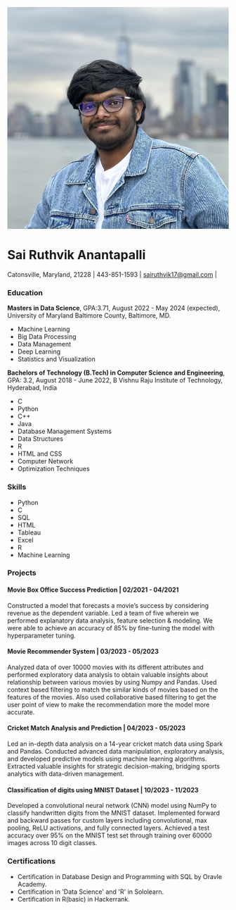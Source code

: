 ![Headshot](https://github.com/SaiRuthvik17/UMBC-DATA606-Capstone/blob/main/Docs/headshot.jpeg)

# Sai Ruthvik Anantapalli
Catonsville, Maryland, 21228 | 443-851-1593 | sairuthvik17@gmail.com | 

### Education

**Masters in Data Science**, GPA:3.71, 
August 2022 - May 2024 (expected),
University of Maryland Baltimore County, Baltimore, MD.
- Machine Learning
- Big Data Processing
- Data Management
- Deep Learning
- Statistics and Visualization


**Bachelors of Technology (B.Tech) in Computer Science and Engineering**, GPA: 3.2, August 2018 - June 2022, B Vishnu Raju Institute of Technology, Hyderabad, India
- C
- Python
- C++
- Java
- Database Management Systems
- Data Structures
- R
- HTML and CSS
- Computer Network
- Optimization Techniques



### Skills

- Python
- C
- SQL
- HTML
- Tableau
- Excel
- R
- Machine Learning

### Projects

#### Movie Box Office Success Prediction | 02/2021 - 04/2021

Constructed a model that forecasts a movie’s success by considering revenue as the dependent variable. Led a team of five wherein we performed explanatory data analysis, feature selection & modeling. We were able to achieve an accuracy of 85% by fine-tuning the model with hyperparameter tuning.

#### Movie Recommender System | 03/2023 - 05/2023

Analyzed data of over 10000 movies with its different attributes and performed exploratory data analysis to obtain valuable insights about relationship between various movies by using Numpy and Pandas. Used context based filtering to match the similar kinds of movies based on the features of the movies. Also used collaborative based filtering to get the user point of view to make the recommendation more the model more accurate. 

#### Cricket Match Analysis and Prediction | 04/2023 - 05/2023

Led an in-depth data analysis on a 14-year cricket match data using Spark and Pandas. Conducted advanced data manipulation, exploratory analysis, and developed predictive models using machine learning algorithms. Extracted valuable insights for strategic decision-making, bridging sports analytics with data-driven management.

#### Classification of digits using MNIST Dataset | 10/2023 - 11/2023

Developed a convolutional neural network (CNN) model using NumPy to classify handwritten digits from the MNIST dataset. Implemented forward and backward passes for custom layers including convolutional, max pooling, ReLU activations, and fully connected layers. Achieved a test accuracy over 95% on the MNIST test set through training over 60000 images across 10 digit classes.



### Certifications

- Certification in Database Design and Programming with SQL by Oravle Academy.
- Certification in 'Data Science' and 'R' in Sololearn.
- Certification in R(basic) in Hackerrank.

